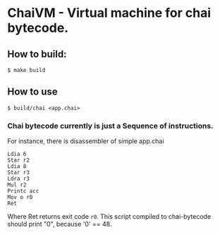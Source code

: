 # ChaiVM - Virtual machine for chai bytecode.
## How to build:
```shell
$ make build
```
## How to use
```shell
$ build/chai <app.chai>
```
### Chai bytecode currently is just a Sequence of instructions.
For instance, there is disassembler of simple app.chai
```
Ldia 6
Star r2
Ldia 8
Star r3
Ldra r3
Mul r2
Printc acc
Mov o r0
Ret
```
Where Ret returns exit code `r0`.
This script compiled to chai-bytecode should print "0", because '0' == 48.
